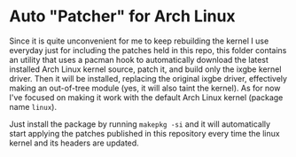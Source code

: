 # Auto "Patcher" for Arch Linux

Since it is quite unconvenient for me to keep rebuilding the kernel I
use everyday just for including the patches held in this repo, this
folder contains an utility that uses a pacman hook to automatically
download the latest installed Arch Linux kernel source, patch it, and
build only the ixgbe kernel driver. Then it will be installed,
replacing the original ixgbe driver, effectively making an out-of-tree
module (yes, it will also taint the kernel). As for now I've focused
on making it work with the default Arch Linux kernel (package name
`linux`).

Just install the package by running `makepkg -si` and it will
automatically start applying the patches published in this repository
every time the linux kernel and its headers are updated.
